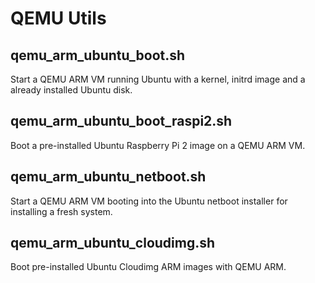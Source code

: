 # QEMU Utils

## qemu_arm_ubuntu_boot.sh

Start a QEMU ARM VM running Ubuntu with a kernel, initrd image and a already installed Ubuntu disk.

## qemu_arm_ubuntu_boot_raspi2.sh

Boot a pre-installed Ubuntu Raspberry Pi 2 image on a QEMU ARM VM.

## qemu_arm_ubuntu_netboot.sh

Start a QEMU ARM VM booting into the Ubuntu netboot installer for installing a fresh system.

## qemu_arm_ubuntu_cloudimg.sh

Boot pre-installed Ubuntu Cloudimg ARM images with QEMU ARM.
